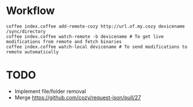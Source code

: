 # Workflow

```
coffee index.coffee add-remote-cozy http://url.of.my.cozy devicename /sync/directory
coffee index.coffee watch-remote -b devicename # To get live modifications from remote and fetch binaries
coffee index.coffee watch-local devicename # To send modifications to remote automatically
```

# TODO
* Implement file/folder removal
* Merge https://github.com/cozy/request-json/pull/27
